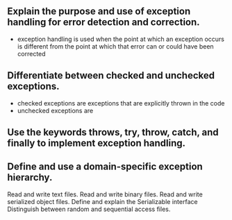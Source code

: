 ## Explain the purpose and use of exception handling for error detection and correction.
- exception handling is used when the point at which an exception occurs is different from the point at which that error can or could have been corrected
## Differentiate between checked and unchecked exceptions.
- checked exceptions are exceptions that are explicitly thrown in the code
- unchecked exceptions are 

## Use the keywords throws, try, throw, catch, and finally to implement exception handling.

## Define and use a domain-specific exception hierarchy.

Read and write text files.
Read and write binary files.
Read and write serialized object files.
Define and explain the Serializable interface
Distinguish between random and sequential access files.
